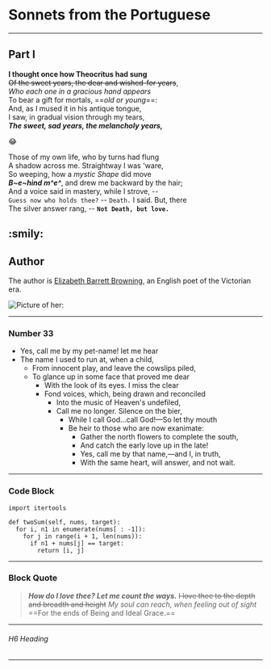 # Sonnets from the Portuguese  

---

## Part I  

**I thought once how Theocritus had sung**   
~~Of the sweet years, the dear and wished-for years~~,  
*Who each one in a gracious hand appears*  
To bear a gift for mortals, ==*old or young*==:  
And, as I mused it in his antique tongue,  
I saw, in gradual vision through my tears,  
***The sweet, sad years, the melancholy years,***  

:joy:

Those of my own life, who by turns had flung  
A shadow across me. Straightway I was 'ware,  
So weeping, how a *mystic Shape* did move  
***B~e~hind m^e^***, and drew me backward by the hair;  
And a voice said in mastery, while I strove, --  
`Guess now who holds thee?` -- `Death.` I said. But, there  
The silver answer rang, -- **`Not Death, but love.`**  

:smily:
---

## Author

The author is [Elizabeth Barrett Browning](https://en.wikipedia.org/wiki/Elizabeth_Barrett_Browning "A brief Introduction to Browning"), an English poet of the Victorian era.


![Picture of her: ](https://upload.wikimedia.org/wikipedia/commons/6/68/Elizabeth_Barrett_Browning.jpg "Elizabeth Barrett Browning")

***

### Number 33

- Yes, call me by my pet-name! let me hear
- The name I used to run at, when a child,
  - From innocent play, and leave the cowslips piled,
  - To glance up in some face that proved me dear  
    - With the look of its eyes. I miss the clear
    - Fond voices, which, being drawn and reconciled
      - Into the music of Heaven's undefiled,
      - Call me no longer. Silence on the bier,
        - While I call God...call God!—So let thy mouth
        - Be heir to those who are now exanimate:
          - Gather the north flowers to complete the south,
          - And catch the early love up in the late!
          - Yes, call me by that name,—and I, in truth,
          - With the same heart, will answer, and not wait.  
***

### Code Block

```
import itertools

def twoSum(self, nums, target):
  for i, n1 in enumerate(nums[ : -1]):
    for j in range(i + 1, len(nums)):
      if n1 + nums[j] == target:
        return [i, j]
```

---

### Block Quote

> ***How do I love thee? Let me count the ways.***
> ~~I love thee to the depth and breadth and height~~
> *My soul can reach, when feeling out of sight*
> ==For the ends of Being and Ideal Grace.==

***

###### H6 Heading

_________________
